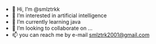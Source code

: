 - 👋 Hi, I’m @smlztrkk
- 👀 I’m interested in artificial intelligence
- 🌱 I’m currently learning java
- 💞️ I’m looking to collaborate on ...
- 📫 you can reach me by e-mail smlztrk2001@gmail.com

<!---
smlztrkk/smlztrkk is a ✨ special ✨ repository because its `README.md` (this file) appears on your GitHub profile.
You can click the Preview link to take a look at your changes.
--->
